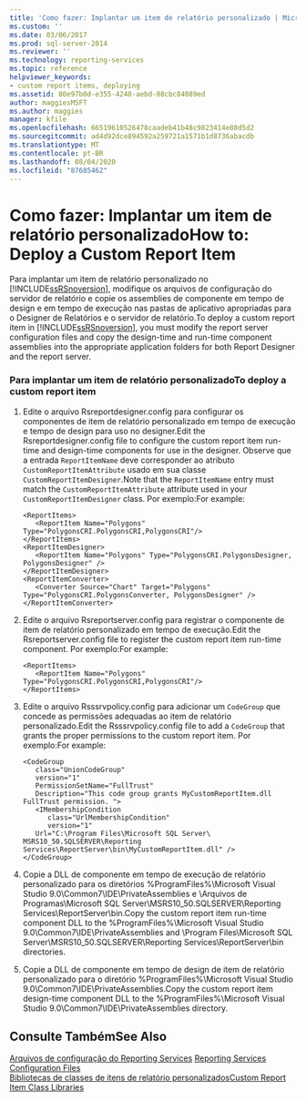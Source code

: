 ```yaml
---
title: 'Como fazer: Implantar um item de relatório personalizado | Microsoft Docs'
ms.custom: ''
ms.date: 03/06/2017
ms.prod: sql-server-2014
ms.reviewer: ''
ms.technology: reporting-services
ms.topic: reference
helpviewer_keywords:
- custom report items, deploying
ms.assetid: 80e97b0d-e355-4240-aebd-08cbc84089ed
author: maggiesMSFT
ms.author: maggies
manager: kfile
ms.openlocfilehash: 66519610526478caadeb41b48c9823414e88d5d2
ms.sourcegitcommit: ad4d92dce894592a259721a1571b1d8736abacdb
ms.translationtype: MT
ms.contentlocale: pt-BR
ms.lasthandoff: 08/04/2020
ms.locfileid: "87685462"
---
```

# <a name="how-to-deploy-a-custom-report-item"></a><span data-ttu-id="e7a0b-102">Como fazer: Implantar um item de relatório personalizado</span><span class="sxs-lookup"><span data-stu-id="e7a0b-102">How to: Deploy a Custom Report Item</span></span>
  <span data-ttu-id="e7a0b-103">Para implantar um item de relatório personalizado no [!INCLUDE[ssRSnoversion](../../includes/ssrsnoversion-md.md)], modifique os arquivos de configuração do servidor de relatório e copie os assemblies de componente em tempo de design e em tempo de execução nas pastas de aplicativo apropriadas para o Designer de Relatórios e o servidor de relatório.</span><span class="sxs-lookup"><span data-stu-id="e7a0b-103">To deploy a custom report item in [!INCLUDE[ssRSnoversion](../../includes/ssrsnoversion-md.md)], you must modify the report server configuration files and copy the design-time and run-time component assemblies into the appropriate application folders for both Report Designer and the report server.</span></span>  
  
### <a name="to-deploy-a-custom-report-item"></a><span data-ttu-id="e7a0b-104">Para implantar um item de relatório personalizado</span><span class="sxs-lookup"><span data-stu-id="e7a0b-104">To deploy a custom report item</span></span>  
  
1.  <span data-ttu-id="e7a0b-105">Edite o arquivo Rsreportdesigner.config para configurar os componentes de item de relatório personalizado em tempo de execução e tempo de design para uso no designer.</span><span class="sxs-lookup"><span data-stu-id="e7a0b-105">Edit the Rsreportdesigner.config file to configure the custom report item run-time and design-time components for use in the designer.</span></span> <span data-ttu-id="e7a0b-106">Observe que a entrada `ReportItemName` deve corresponder ao atributo `CustomReportItemAttribute` usado em sua classe `CustomReportItemDesigner`.</span><span class="sxs-lookup"><span data-stu-id="e7a0b-106">Note that the `ReportItemName` entry must match the `CustomReportItemAttribute` attribute used in your `CustomReportItemDesigner` class.</span></span> <span data-ttu-id="e7a0b-107">Por exemplo:</span><span class="sxs-lookup"><span data-stu-id="e7a0b-107">For example:</span></span>  
  
    ```  
    <ReportItems>  
       <ReportItem Name="Polygons" Type="PolygonsCRI.PolygonsCRI,PolygonsCRI"/>  
    </ReportItems>  
    <ReportItemDesigner>  
       <ReportItem Name="Polygons" Type="PolygonsCRI.PolygonsDesigner, PolygonsDesigner" />  
    </ReportItemDesigner>  
    <ReportItemConverter>  
       <Converter Source="Chart" Target="Polygons" Type="PolygonsCRI.PolygonsConverter, PolygonsDesigner" />  
    </ReportItemConverter>  
    ```  
  
2.  <span data-ttu-id="e7a0b-108">Edite o arquivo Rsreportserver.config para registrar o componente de item de relatório personalizado em tempo de execução.</span><span class="sxs-lookup"><span data-stu-id="e7a0b-108">Edit the Rsreportserver.config file to register the custom report item run-time component.</span></span> <span data-ttu-id="e7a0b-109">Por exemplo:</span><span class="sxs-lookup"><span data-stu-id="e7a0b-109">For example:</span></span>  
  
    ```  
    <ReportItems>  
       <ReportItem Name="Polygons" Type="PolygonsCRI.PolygonsCRI,PolygonsCRI"/>  
    </ReportItems>  
    ```  
  
3.  <span data-ttu-id="e7a0b-110">Edite o arquivo Rsssrvpolicy.config para adicionar um `CodeGroup` que concede as permissões adequadas ao item de relatório personalizado.</span><span class="sxs-lookup"><span data-stu-id="e7a0b-110">Edit the Rsssrvpolicy.config file to add a `CodeGroup` that grants the proper permissions to the custom report item.</span></span> <span data-ttu-id="e7a0b-111">Por exemplo:</span><span class="sxs-lookup"><span data-stu-id="e7a0b-111">For example:</span></span>  
  
    ```  
    <CodeGroup   
       class="UnionCodeGroup"   
       version="1"   
       PermissionSetName="FullTrust"  
       Description="This code group grants MyCustomReportItem.dll FullTrust permission. ">  
       <IMembershipCondition   
          class="UrlMembershipCondition"  
          version="1"  
       Url="C:\Program Files\Microsoft SQL Server\ MSRS10_50.SQLSERVER\Reporting Services\ReportServer\bin\MyCustomReportItem.dll" />  
    </CodeGroup>  
    ```  
  
4.  <span data-ttu-id="e7a0b-112">Copie a DLL de componente em tempo de execução de relatório personalizado para os diretórios %ProgramFiles%\Microsoft Visual Studio 9.0\Common7\IDE\PrivateAssemblies e \Arquivos de Programas\Microsoft SQL Server\MSRS10_50.SQLSERVER\Reporting Services\ReportServer\bin.</span><span class="sxs-lookup"><span data-stu-id="e7a0b-112">Copy the custom report item run-time component DLL to the %ProgramFiles%\Microsoft Visual Studio 9.0\Common7\IDE\PrivateAssemblies and \Program Files\Microsoft SQL Server\MSRS10_50.SQLSERVER\Reporting Services\ReportServer\bin directories.</span></span>  
  
5.  <span data-ttu-id="e7a0b-113">Copie a DLL de componente em tempo de design de item de relatório personalizado para o diretório %ProgramFiles%\Microsoft Visual Studio 9.0\Common7\IDE\PrivateAssemblies.</span><span class="sxs-lookup"><span data-stu-id="e7a0b-113">Copy the custom report item design-time component DLL to the %ProgramFiles%\Microsoft Visual Studio 9.0\Common7\IDE\PrivateAssemblies directory.</span></span>  
  
## <a name="see-also"></a><span data-ttu-id="e7a0b-114">Consulte Também</span><span class="sxs-lookup"><span data-stu-id="e7a0b-114">See Also</span></span>  
 <span data-ttu-id="e7a0b-115">[Arquivos de configuração do Reporting Services](../report-server/reporting-services-configuration-files.md) </span><span class="sxs-lookup"><span data-stu-id="e7a0b-115">[Reporting Services Configuration Files](../report-server/reporting-services-configuration-files.md) </span></span>  
 [<span data-ttu-id="e7a0b-116">Bibliotecas de classes de itens de relatório personalizados</span><span class="sxs-lookup"><span data-stu-id="e7a0b-116">Custom Report Item Class Libraries</span></span>](custom-report-item-class-libraries.md)  
  
  
